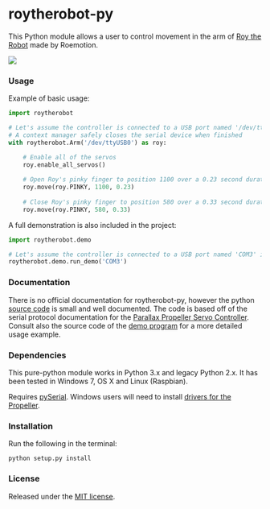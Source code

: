 # roytherobot-py

This Python module allows a user to control movement in the arm of [Roy the Robot](http://www.roemotion.com) made by Roemotion.

![](https://j.gifs.com/NkjlxL.gif)

### Usage

Example of basic usage:

```python
import roytherobot

# Let's assume the controller is connected to a USB port named '/dev/ttyUSB0' in Linux
# A context manager safely closes the serial device when finished
with roytherobot.Arm('/dev/ttyUSB0') as roy:

	# Enable all of the servos
	roy.enable_all_servos()
	
	# Open Roy's pinky finger to position 1100 over a 0.23 second duration
	roy.move(roy.PINKY, 1100, 0.23)
	
	# Close Roy's pinky finger to position 580 over a 0.33 second duration
	roy.move(roy.PINKY, 580, 0.33)
```

A full demonstration is also included in the project:

```python
import roytherobot.demo

# Let's assume the controller is connected to a USB port named 'COM3' in Windows
roytherobot.demo.run_demo('COM3')
```

### Documentation

There is no official documentation for roytherobot-py, however the python [source code](roytherobot/__init__.py) is small and well documented. The code is based off of the serial protocol documentation for the [Parallax Propeller Servo Controller](https://www.parallax.com/downloads/propeller-servo-controller-guide). Consult also the source code of the [demo program](roytherobot/demo/__init__.py) for a more detailed usage example.

### Dependencies

This pure-python module works in Python 3.x and legacy Python 2.x. It has been tested in Windows 7, OS X and Linux (Raspbian).

Requires [pySerial](https://github.com/pyserial/pyserial). Windows users will need to install [drivers for the Propeller](https://www.parallax.com/usbdrivers).

### Installation

Run the following in the terminal:

```
python setup.py install
```

### License

Released under the [MIT license](LICENSE).
